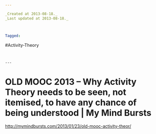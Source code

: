 ```yaml
---

_Created at 2013-08-18._
_Last updated at 2013-08-18._



Tagged: 
```
#Activity-Theory
```


---
```


# OLD MOOC 2013 – Why Activity Theory needs to be seen, not itemised, to have any chance of being understood | My Mind Bursts


http://mymindbursts.com/2013/01/23/old-mooc-activity-theor/

